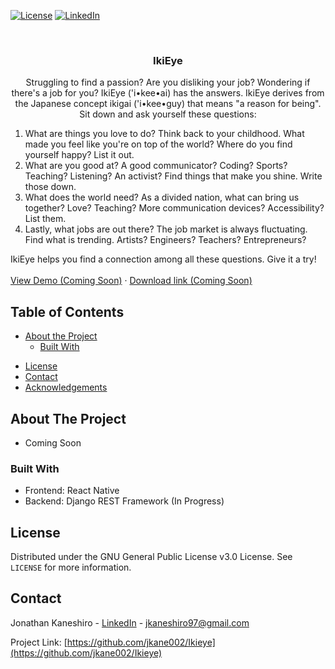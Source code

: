 <!-- PROJECT SHIELDS -->
<!--
*** I'm using markdown "reference style" links for readability.
*** Reference links are enclosed in brackets [ ] instead of parentheses ( ).
*** See the bottom of this document for the declaration of the reference variables
*** for contributors-url, forks-url, etc. This is an optional, concise syntax you may use.
*** https://www.markdownguide.org/basic-syntax/#reference-style-links
-->
<!-- [![Contributors][contributors-shield]][contributors-url] -->
<!-- [![Forks][forks-shield]][forks-url] -->
<!-- [![Stargazers][stars-shield]][stars-url] -->
<!-- [![Issues][issues-shield]][issues-url] -->
[![License][license-shield]][license-url]
[![LinkedIn][linkedin-shield]][linkedin-url]



<!-- PROJECT LOGO -->
<br />
<p align="center">
<!--   <a href="https://github.com/jkane002/Ikieye">
    <img src="images/logo.png" alt="Logo" width="80" height="80">
  </a> -->

  <h3 align="center">IkiEye</h3>

  <p align="center">
    Struggling to find a passion? Are you disliking your job? Wondering if there's a job for you? IkiEye ('i•kee•ai) has the answers. IkiEye derives from the Japanese concept ikigai ('i•kee•guy) that means "a reason for being". Sit down and ask yourself these questions:
    <ol>
      <li>What are things you love to do? Think back to your childhood. What made you feel like you're on top of the world? Where do you find yourself happy? List it out.
      </li>
      <li>What are you good at? A good communicator? Coding? Sports? Teaching? Listening? An activist? Find things that make you shine. Write those down.
      </li>
      <li>What does the world need? As a divided nation, what can bring us together? Love? Teaching? More communication devices? Accessibility? List them.
      </li>
      <li>Lastly, what jobs are out there? The job market is always fluctuating. Find what is trending. Artists? Engineers? Teachers? Entrepreneurs?
      </li>
    </ol> 
    IkiEye helps you find a connection among all these questions. Give it a try!
    <br />
    <br />
    <a href="https://github.com/jkane002/Ikieye">View Demo (Coming Soon)</a>
    ·
    <a href="https://github.com/jkane002/Ikieye">Download link (Coming Soon)</a>
  </p>
</p>



<!-- TABLE OF CONTENTS -->
## Table of Contents

* [About the Project](#about-the-project)
  * [Built With](#built-with)
<!-- * [Getting Started](#getting-started) -->
  <!-- * [Prerequisites](#prerequisites) -->
  <!-- * [Installation](#installation) -->
<!-- * [Usage](#usage)
* [Roadmap](#roadmap)
* [Contributing](#contributing) -->
* [License](#license)
* [Contact](#contact)
* [Acknowledgements](#acknowledgements)



<!-- ABOUT THE PROJECT -->
## About The Project

* Coming Soon

<!-- [![Product Name Screen Shot][product-screenshot]](https://example.com) -->



### Built With

* Frontend: React Native
* Backend: Django REST Framework (In Progress)
<!-- * []()
* []() -->



<!-- GETTING STARTED -->
<!-- ## Getting Started

To get a local copy up and running follow these simple steps.

### Prerequisites

This is an example of how to list things you need to use the software and how to install them.
* npm
```sh
npm install npm@latest -g
``` -->
<!-- 
### Installation

1. Clone the repo
```sh
git clone https://github.com/jkane002/Ikieye.git
```
2. Install NPM packages
```sh
npm install
```
 -->


<!-- USAGE EXAMPLES -->
<!-- ## Usage

Use this space to show useful examples of how a project can be used. Additional screenshots, code examples and demos work well in this space. You may also link to more resources.

_For more examples, please refer to the [Documentation](https://example.com)_

 -->

<!-- ROADMAP -->
<!-- ## Roadmap

See the [open issues](https://github.com/jkane002/Ikieye/issues) for a list of proposed features (and known issues).



 -->

<!-- LICENSE -->
## License

Distributed under the GNU General Public License v3.0 License. See `LICENSE` for more information.



<!-- CONTACT -->
## Contact

Jonathan Kaneshiro - [LinkedIn](https://www.linkedin.com/in/jkaneshiro) - jkaneshiro97@gmail.com

Project Link: [https://github.com/jkane002/Ikieye](https://github.com/jkane002/Ikieye)



<!-- MARKDOWN LINKS & IMAGES -->
<!-- https://www.markdownguide.org/basic-syntax/#reference-style-links -->
[contributors-shield]: https://img.shields.io/github/contributors/jkane002/repo.svg?style=flat-square
[contributors-url]: https://github.com/jkane002/repo/graphs/contributors
[forks-shield]: https://img.shields.io/github/forks/jkane002/repo.svg?style=flat-square
[forks-url]: https://github.com/jkane002/repo/network/members
[stars-shield]: https://img.shields.io/github/stars/jkane002/repo.svg?style=flat-square
[stars-url]: https://github.com/jkane002/repo/stargazers
[issues-shield]: https://img.shields.io/github/issues/jkane002/repo.svg?style=flat-square
[issues-url]: https://github.com/jkane002/repo/issues
[license-shield]: https://img.shields.io/github/license/jkane002/repo.svg?style=flat-square
[license-url]: https://github.com/jkane002/repo/blob/master/LICENSE.txt
[linkedin-shield]: https://img.shields.io/badge/-LinkedIn-black.svg?style=flat-square&logo=linkedin&colorB=555
[linkedin-url]: https://linkedin.com/in/jkane002
[product-screenshot]: images/screenshot.png